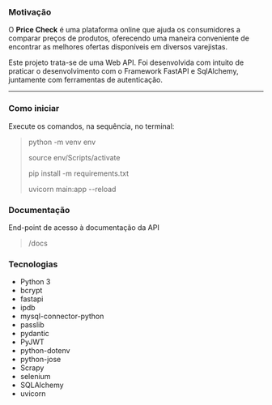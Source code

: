 ### Motivação

O **Price Check** é uma plataforma online que ajuda os consumidores a comparar preços de produtos, oferecendo uma maneira conveniente de encontrar as melhores ofertas disponíveis em diversos varejistas.

Este projeto trata-se de uma Web API. Foi desenvolvida com intuito de praticar o desenvolvimento com o Framework FastAPI e SqlAlchemy, juntamente com ferramentas de autenticação.
<hr/>

### Como iniciar
Execute os comandos, na sequência, no terminal:
> python -m venv env
> 
> source env/Scripts/activate
> 
> pip install -m requirements.txt
> 
> uvicorn main:app --reload
### Documentação
End-point de acesso à documentação da API
> /docs
### Tecnologias
- Python 3
- bcrypt
- fastapi
- ipdb
- mysql-connector-python
- passlib
- pydantic
- PyJWT
- python-dotenv
- python-jose
- Scrapy
- selenium
- SQLAlchemy
- uvicorn
